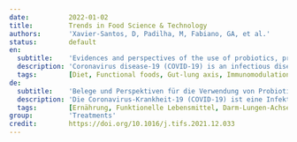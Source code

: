 ```yaml
---
date:          2022-01-02
title:         Trends in Food Science & Technology
authors:       'Xavier-Santos, D, Padilha, M, Fabiano, GA, et al.'
status:        default
en:
  subtitle:    'Evidences and perspectives of the use of probiotics, prebiotics, synbiotics, and postbiotics as adjuvants for prevention and treatment of COVID-19: A bibliometric analysis and systematic review'
  description: 'Coronavirus disease-19 (COVID-19) is an infectious disease transmitted by the virus responsible for the severe acute respiratory syndrome 2 (SARS-CoV-2), which exhibit several clinical manifestations including gastrointestinal symptoms. This review aimed to provide insights and perspectives for the use of probiotics, prebiotics, synbiotics, and postbiotics as adjuvants for prevention/treatment and/or modulation of the microbiota in COVID-19 patients. Eighty-four studies published in the Scopus database from the onset of the pandemic until December 2021 were assessed and submitted to a bibliometric analysis adapted from VOSviewer software. Through bibliometric analysis, it might be suggested that the modulation of the gut/lung microbiome is promising as an adjuvant for the prevention/treatment of COVID-19 patients, due to immunomodulation properties related to probiotics and prebiotics. So far, few clinical studies involving the application of probiotics in COVID-19 patients have been completed, but reduction in the duration of the disease and the severity of symptoms as fatigue, olfactory dysfunction and breathlessness, nausea and vomiting and other gastrointestinal symptoms were some of the main findings. However, probiotics are not recommended to immunocompromised patients in corticosteroid therapy. The future perspectives point to the modulation of the intestinal microbiota by probiotics, prebiotics, synbiotics, and postbiotics represent a promising adjuvant approach for improving the health of patients with COVID-19.'
  tags:        [Diet, Functional foods, Gut-lung axis, Immunomodulation, Microbiome, Pandemic]
de:
  subtitle:    'Belege und Perspektiven für die Verwendung von Probiotika, Präbiotika, Synbiotika und Postbiotika als Hilfsmittel zur Prävention und Behandlung von COVID-19: Eine bibliometrische Analyse und systematische Überprüfung'
  description: 'Die Coronavirus-Krankheit-19 (COVID-19) ist eine Infektionskrankheit, die durch das Virus übertragen wird, das für das schwere akute Atemwegssyndrom 2 (SARS-CoV-2) verantwortlich ist, und die verschiedene klinische Erscheinungsformen einschließlich gastrointestinaler Symptome aufweist. Ziel dieser Übersichtsarbeit war es, Einblicke und Perspektiven für den Einsatz von Probiotika, Präbiotika, Synbiotika und Postbiotika als Hilfsmittel zur Prävention/Behandlung und/oder Modulation der Mikrobiota bei COVID-19-Patienten zu geben. Vierundachtzig Studien, die seit Beginn der Pandemie bis Dezember 2021 in der Scopus-Datenbank veröffentlicht wurden, wurden bewertet und einer bibliometrischen Analyse unterzogen, die an die Software VOSviewer angepasst wurde. Die bibliometrische Analyse legt nahe, dass die Modulation des Darm-/Lungenmikrobioms aufgrund der immunmodulatorischen Eigenschaften von Probiotika und Präbiotika ein vielversprechendes Hilfsmittel für die Prävention/Behandlung von COVID-19-Patienten ist. Bislang wurden nur wenige klinische Studien zur Anwendung von Probiotika bei COVID-19-Patienten durchgeführt, aber die Verringerung der Krankheitsdauer und der Schwere der Symptome wie Müdigkeit, Geruchsstörungen und Atemnot, Übelkeit und Erbrechen sowie andere gastrointestinale Symptome waren einige der wichtigsten Ergebnisse. Probiotika werden jedoch nicht für immungeschwächte Patienten unter Kortikosteroidtherapie empfohlen. Die Zukunftsaussichten deuten darauf hin, dass die Modulation der intestinalen Mikrobiota durch Probiotika, Präbiotika, Synbiotika und Postbiotika einen vielversprechenden adjuvanten Ansatz zur Verbesserung des Gesundheitszustands von Patienten mit COVID-19 darstellt.' 
  tags:        [Ernährung, Funktionelle Lebensmittel, Darm-Lungen-Achse, Immunmodulation, Mikrobiom, Pandemie]
group:         'Treatments'
credit:        https://doi.org/10.1016/j.tifs.2021.12.033
---
```

